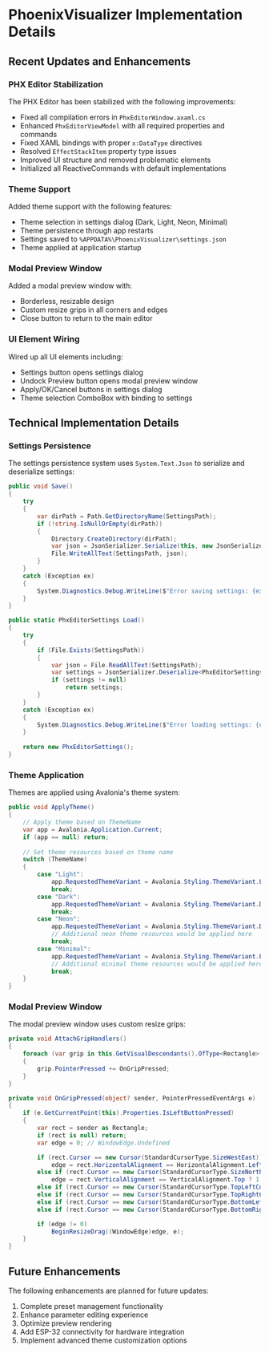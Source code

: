 # PhoenixVisualizer Implementation Details

## Recent Updates and Enhancements

### PHX Editor Stabilization
The PHX Editor has been stabilized with the following improvements:
- Fixed all compilation errors in `PhxEditorWindow.axaml.cs`
- Enhanced `PhxEditorViewModel` with all required properties and commands
- Fixed XAML bindings with proper `x:DataType` directives
- Resolved `EffectStackItem` property type issues
- Improved UI structure and removed problematic elements
- Initialized all ReactiveCommands with default implementations

### Theme Support
Added theme support with the following features:
- Theme selection in settings dialog (Dark, Light, Neon, Minimal)
- Theme persistence through app restarts
- Settings saved to `%APPDATA%\PhoenixVisualizer\settings.json`
- Theme applied at application startup

### Modal Preview Window
Added a modal preview window with:
- Borderless, resizable design
- Custom resize grips in all corners and edges
- Close button to return to the main editor

### UI Element Wiring
Wired up all UI elements including:
- Settings button opens settings dialog
- Undock Preview button opens modal preview window
- Apply/OK/Cancel buttons in settings dialog
- Theme selection ComboBox with binding to settings

## Technical Implementation Details

### Settings Persistence
The settings persistence system uses `System.Text.Json` to serialize and deserialize settings:
```csharp
public void Save()
{
    try
    {
        var dirPath = Path.GetDirectoryName(SettingsPath);
        if (!string.IsNullOrEmpty(dirPath))
        {
            Directory.CreateDirectory(dirPath);
            var json = JsonSerializer.Serialize(this, new JsonSerializerOptions { WriteIndented = true });
            File.WriteAllText(SettingsPath, json);
        }
    }
    catch (Exception ex)
    {
        System.Diagnostics.Debug.WriteLine($"Error saving settings: {ex.Message}");
    }
}

public static PhxEditorSettings Load()
{
    try
    {
        if (File.Exists(SettingsPath))
        {
            var json = File.ReadAllText(SettingsPath);
            var settings = JsonSerializer.Deserialize<PhxEditorSettings>(json);
            if (settings != null)
                return settings;
        }
    }
    catch (Exception ex)
    {
        System.Diagnostics.Debug.WriteLine($"Error loading settings: {ex.Message}");
    }
    
    return new PhxEditorSettings();
}
```

### Theme Application
Themes are applied using Avalonia's theme system:
```csharp
public void ApplyTheme()
{
    // Apply theme based on ThemeName
    var app = Avalonia.Application.Current;
    if (app == null) return;
    
    // Set theme resources based on theme name
    switch (ThemeName)
    {
        case "Light":
            app.RequestedThemeVariant = Avalonia.Styling.ThemeVariant.Light;
            break;
        case "Dark":
            app.RequestedThemeVariant = Avalonia.Styling.ThemeVariant.Dark;
            break;
        case "Neon":
            app.RequestedThemeVariant = Avalonia.Styling.ThemeVariant.Dark;
            // Additional neon theme resources would be applied here
            break;
        case "Minimal":
            app.RequestedThemeVariant = Avalonia.Styling.ThemeVariant.Light;
            // Additional minimal theme resources would be applied here
            break;
    }
}
```

### Modal Preview Window
The modal preview window uses custom resize grips:
```csharp
private void AttachGripHandlers()
{
    foreach (var grip in this.GetVisualDescendants().OfType<Rectangle>().Where(r => r.Classes.Contains("Grip")))
    {
        grip.PointerPressed += OnGripPressed;
    }
}

private void OnGripPressed(object? sender, PointerPressedEventArgs e)
{
    if (e.GetCurrentPoint(this).Properties.IsLeftButtonPressed)
    {
        var rect = sender as Rectangle;
        if (rect is null) return;
        var edge = 0; // WindowEdge.Undefined

        if (rect.Cursor == new Cursor(StandardCursorType.SizeWestEast))
            edge = rect.HorizontalAlignment == HorizontalAlignment.Left ? 8 : 2; // WindowEdge.West : WindowEdge.East
        else if (rect.Cursor == new Cursor(StandardCursorType.SizeNorthSouth))
            edge = rect.VerticalAlignment == VerticalAlignment.Top ? 1 : 4; // WindowEdge.North : WindowEdge.South
        else if (rect.Cursor == new Cursor(StandardCursorType.TopLeftCorner)) edge = 9; // WindowEdge.NorthWest
        else if (rect.Cursor == new Cursor(StandardCursorType.TopRightCorner)) edge = 3; // WindowEdge.NorthEast
        else if (rect.Cursor == new Cursor(StandardCursorType.BottomLeftCorner)) edge = 12; // WindowEdge.SouthWest
        else if (rect.Cursor == new Cursor(StandardCursorType.BottomRightCorner)) edge = 6; // WindowEdge.SouthEast

        if (edge != 0)
            BeginResizeDrag((WindowEdge)edge, e);
    }
}
```

## Future Enhancements
The following enhancements are planned for future updates:
1. Complete preset management functionality
2. Enhance parameter editing experience
3. Optimize preview rendering
4. Add ESP-32 connectivity for hardware integration
5. Implement advanced theme customization options
